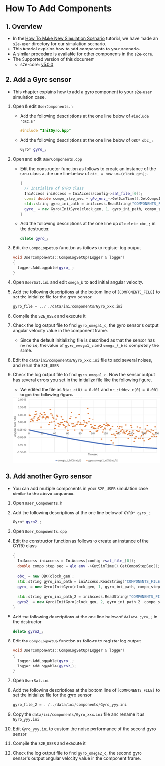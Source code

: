 # How To Add Components

## 1.  Overview

- In the [How To Make New Simulation Scenario](./HowToMakeNewSimulationScenario.md) tutorial, we have made an `s2e-user` directory for our simulation scenario.
- This tutorial explains how to add components to your scenario.
- A similar procedure is available for other components in the `s2e-core`.
- The Supported version of this document
  - s2e-core: [v5.0.0](https://github.com/ut-issl/s2e-core/releases/tag/v5.0.0)


## 2. Add a Gyro sensor

- This chapter explains how to add a gyro component to your `s2e-user` simulation case.

1. Open & edit `UserComponents.h`
   - Add the following descriptions at the one line below of `#include "OBC.h"`
     ```c++
     #include "InitGyro.hpp"
     ```
   - Add the following descriptions at the one line below of `OBC* obc_;`
     ```c++
     Gyro* gyro_;
     ```

4. Open and edit `UserComponents.cpp`
   - Edit the constructor function as follows to create an instance of the `GYRO` class at the one line below of `obc_ = new OBC(clock_gen);`.
     ``` c++
     {
       // Initialize of GYRO class
       IniAccess iniAccess = IniAccess(config->sat_file_[0]);
       const double compo_step_sec = glo_env_->GetSimTime().GetCompoStepSec();
       std::string gyro_ini_path = iniAccess.ReadString("COMPONENTS_FILE", "gyro_file");
       gyro_ = new Gyro(InitGyro(clock_gen, 1, gyro_ini_path, compo_step_sec, dynamics));
     }
     ```

   - Add the following descriptions at the one line up of `delete obc_;` in the destructor.
     ```c++
     delete gyro_;
     ```

7. Edit the `CompoLogSetUp` function as follows to register log output

   ``` c++
   void UserComponents::CompoLogSetUp(Logger & logger)
   {
     logger.AddLoggable(gyro_);
   }
   ```

8. Open `UserSat.ini` and edit `omega_b` to add initial angular velocity.

9. Add the following descriptions at the bottom line of `[COMPONENTS_FILE]` to set the initialize file for the gyro sensor.

   ```c++
   gyro_file = ../../data/ini/components/Gyro_xxx.ini
   ```

10. Compile the `S2E_USER` and execute it

11. Check the log output file to find `gyro_omega1_c`, the gyro sensor's output angular velocity value in the component frame.

    - Since the default initializing file is described as that the sensor has no noise, the value of `gyro_omega1_c` and `omega_t_b` is completely the same.

12. Edit the `data/ini/components/Gyro_xxx.ini` file to add several noises, and rerun the `S2E_USER`

13. Check the log output file to find `gyro_omega1_c`. Now the sensor output has several errors you set in the initialize file like the following figure.

    - We edited the file as `Bias_c(0) = 0.001` and `nr_stddev_c(0) = 0.001` to get the following figure.

    <img src="./figs/AngularVelocityTrueVsGyro.png" alt="AngularVelocityTrueVsGyro" style="zoom: 67%;" />

## 3. Add another Gyro sensor

- You can add multiple components in your `S2E_USER` simulation case similar to the above sequence.

1. Open `User_Components.h`

2. Add the following descriptions at the one line below of `GYRO* gyro_;`

   ```c++
   Gyro* gyro2_;
   ```

3. Open `User_Components.cpp`

4. Edit the constructor function as follows to create an instance of the GYRO class

    ``` c++
    {
      IniAccess iniAccess = IniAccess(config->sat_file_[0]);
      double compo_step_sec = glo_env_->GetSimTime().GetCompoStepSec();

      obc_ = new OBC(clock_gen);
      std::string gyro_ini_path = iniAccess.ReadString("COMPONENTS_FILE", "gyro_file");
      gyro_ = new Gyro(InitGyro(clock_gen, 1, gyro_ini_path, compo_step_sec, dynamics));

      std::string gyro_ini_path_2 = iniAccess.ReadString("COMPONENTS_FILE", "gyro_file_2");
      gyro2_ = new Gyro(InitGyro(clock_gen, 2, gyro_ini_path_2, compo_step_sec, dynamics));
    }
    ```

5. Add the following descriptions at the one line below of `delete gyro_;` in the destructor

   ```c++
   delete gyro2_;
   ```

6. Edit the `CompoLogSetUp` function as follows to register log output

   ``` c++
   void UserComponents::CompoLogSetUp(Logger & logger)
   {
     logger.AddLoggable(gyro_);
     logger.AddLoggable(gyro2_);
   }
   ```

7. Open `UserSat.ini`

8. Add the following descriptions at the bottom line of `[COMPONENTS_FILE]` to set the initialize file for the gyro sensor

   ```c++
   gyro_file_2 = ../../data/ini/components/Gyro_yyy.ini
   ```

9. Copy the `data/ini/components/Gyro_xxx.ini` file and rename it as `Gyro_yyy.ini`

10. Edit `Gyro_yyy.ini` to custom the noise performance of the second gyro sensor

11. Compile the `S2E_USER` and execute it

12. Check the log output file to find `gyro_omega2_c`, the second gyro sensor's output angular velocity value in the component frame.
